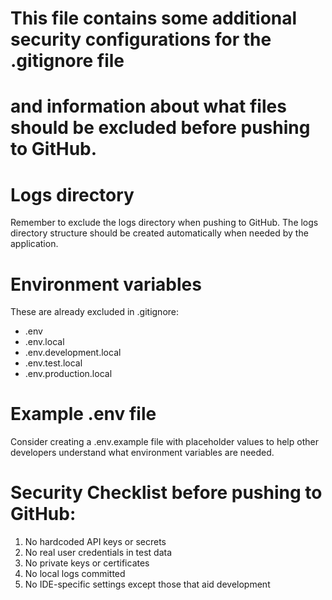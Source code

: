 # This file contains some additional security configurations for the .gitignore file

# and information about what files should be excluded before pushing to GitHub.

# Logs directory

Remember to exclude the logs directory when pushing to GitHub.
The logs directory structure should be created automatically when needed
by the application.

# Environment variables

These are already excluded in .gitignore:

- .env
- .env.local
- .env.development.local
- .env.test.local
- .env.production.local

# Example .env file

Consider creating a .env.example file with placeholder values to help other
developers understand what environment variables are needed.

# Security Checklist before pushing to GitHub:

1. No hardcoded API keys or secrets
2. No real user credentials in test data
3. No private keys or certificates
4. No local logs committed
5. No IDE-specific settings except those that aid development
